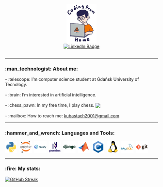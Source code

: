 
<div class="center_div" align="center">
  <div class="header" align="center">
    <img src="gif/programmer.gif" width="100"/>
  </div>
  <div id="badges" align="center">
    <a href="https://www.linkedin.com/in/jakubstachowicz/">
      <img src="https://img.shields.io/badge/LinkedIn-blue?style=for-the-badge&logo=linkedin&logoColor=white" alt="LinkedIn Badge"/>
    </a>
  </div>
  <div>
    <img src="https://komarev.com/ghpvc/?username=your-github-username&style=flat-square&color=blue" alt=""/>
  </div>
</div>

<hr>

<div>
  <div>
    <h3> :man_technologist: About me:</h3>
    <div>
      - :telescope: I’m computer science student at Gdańsk University of Tecnology.<br><br>
      - :brain: I’m interested in artificial intelligence.<br><br>
      - :chess_pawn: In my free time, I play chess. <img align='center' src='https://img.shields.io/badge/dynamic/json?label=rating&query=%24.chess_daily.last.rating&url=https%3A%2F%2Fapi.chess.com%2Fpub%2Fplayer%2Fasd%2Fstats'/> <br><br>
      - :mailbox: How to reach me: <a href='mailto:kubastach2001@gmail.com'>kubastach2001@gmail.com</a>
    </div>
  </div>
</div>

<hr>

<div>
  <h3> :hammer_and_wrench: Languages and Tools: </h3>
  <div>
    <img src="https://github.com/devicons/devicon/blob/master/icons/python/python-original.svg" title="Python" alt="Python" width="40" height="40"/>&nbsp;  
    <img src="https://github.com/devicons/devicon/blob/master/icons/jupyter/jupyter-original-wordmark.svg" title="Jupyter" alt="Jupyter" width="40" height="40"/>&nbsp;  
    <img src="https://github.com/devicons/devicon/blob/master/icons/numpy/numpy-original-wordmark.svg" title="Numpy" alt="Numpy" width="40" height="40"/>&nbsp;  
    <img src="https://github.com/devicons/devicon/blob/master/icons/pandas/pandas-original-wordmark.svg" title="Pandas" alt="Pandas" width="40" height="40"/>&nbsp;  
    <img src="https://github.com/devicons/devicon/blob/master/icons/django/django-plain-wordmark.svg" title="Django" alt="Django" width="40" height="40"/>&nbsp; 
    <img src="https://github.com/devicons/devicon/blob/master/icons/matlab/matlab-original.svg" title="Matlab" alt="Matlab" width="40" height="40"/>&nbsp;
    <img src="https://github.com/devicons/devicon/blob/master/icons/c/c-original.svg" title="C" alt="C" width="40" height="40"/>&nbsp;
    <img src="https://github.com/devicons/devicon/blob/master/icons/linux/linux-original.svg" title="Linux" alt="Linux" width="40" height="40"/>&nbsp;
    <img src="https://github.com/devicons/devicon/blob/master/icons/mysql/mysql-original-wordmark.svg" title="Mysql" alt="Mysql" width="40" height="40"/>&nbsp;
    <img src="https://github.com/devicons/devicon/blob/master/icons/git/git-original-wordmark.svg" title="Git" **alt="Git" width="40" height="40"/>
  </div>
</div>

<hr>

<div>
  <h3> :fire: My stats: </h3>

  [![GitHub Streak](http://github-readme-streak-stats.herokuapp.com?user=mikitomi21&theme=dark&hide_border=true)](https://git.io/streak-stats)
</div>

